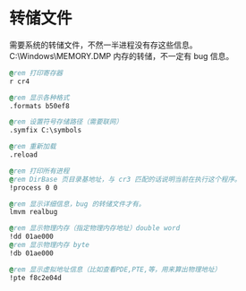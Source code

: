 # 转储文件

需要系统的转储文件，不然一半进程没有存这些信息。
C:\Windows\MEMORY.DMP 内存的转储，不一定有 bug 信息。

```bat
@rem 打印寄存器
r cr4

@rem 显示各种格式
.formats b50ef8

@rem 设置符号存储路径（需要联网）
.symfix C:\symbols

@rem 重新加载
.reload

@rem 打印所有进程
@rem DirBase 页目录基地址，与 cr3 匹配的话说明当前在执行这个程序。
!process 0 0 

@rem 显示详细信息，bug 的转储文件才有。
lmvm realbug

@rem 显示物理内存（指定物理内存地址）double word
!dd 01ae000
@rem 显示物理内存 byte
!db 01ae000

@rem 显示虚拟地址信息（比如查看PDE,PTE,等，用来算出物理地址）
!pte f8c2e04d
```